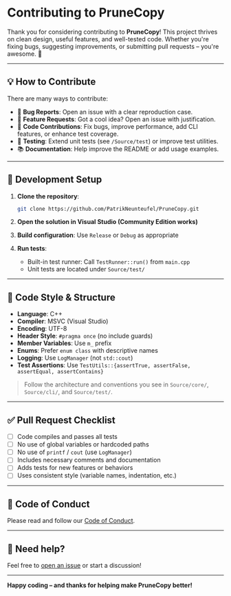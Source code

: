 # Contributing to PruneCopy

Thank you for considering contributing to **PruneCopy**! This project thrives on clean design, useful features, and well-tested code. Whether you're fixing bugs, suggesting improvements, or submitting pull requests – you're awesome. 🚀

---

## 💡 How to Contribute

There are many ways to contribute:

- 🐞 **Bug Reports**: Open an issue with a clear reproduction case.
- 💬 **Feature Requests**: Got a cool idea? Open an issue with justification.
- 🔧 **Code Contributions**: Fix bugs, improve performance, add CLI features, or enhance test coverage.
- 🧪 **Testing**: Extend unit tests (see `/Source/test`) or improve test utilities.
- 📚 **Documentation**: Help improve the README or add usage examples.

---

## 🧰 Development Setup

1. **Clone the repository**:
   ```bash
   git clone https://github.com/PatrikNeunteufel/PruneCopy.git
   ```

2. **Open the solution in Visual Studio (Community Edition works)**

3. **Build configuration**: Use `Release` or `Debug` as appropriate

4. **Run tests**:
   - Built-in test runner: Call `TestRunner::run()` from `main.cpp`
   - Unit tests are located under `Source/test/`

---

## 🧼 Code Style & Structure

- **Language**: C++
- **Compiler**: MSVC (Visual Studio)
- **Encoding**: UTF-8
- **Header Style**: `#pragma once` (no include guards)
- **Member Variables**: Use `m_` prefix
- **Enums**: Prefer `enum class` with descriptive names
- **Logging**: Use `LogManager` (not `std::cout`)
- **Test Assertions**: Use `TestUtils::{assertTrue, assertFalse, assertEqual, assertContains}`

> Follow the architecture and conventions you see in `Source/core/`, `Source/cli/`, and `Source/test/`.

---

## ✅ Pull Request Checklist

- [ ] Code compiles and passes all tests
- [ ] No use of global variables or hardcoded paths
- [ ] No use of `printf` / `cout` (use `LogManager`)
- [ ] Includes necessary comments and documentation
- [ ] Adds tests for new features or behaviors
- [ ] Uses consistent style (variable names, indentation, etc.)

---

## 🤝 Code of Conduct

Please read and follow our [Code of Conduct](./CODE_OF_CONDUCT.md).

---

## 🧠 Need help?

Feel free to [open an issue](https://github.com/PatrikNeunteufel/PruneCopy/issues) or start a discussion!

---

**Happy coding – and thanks for helping make PruneCopy better!**